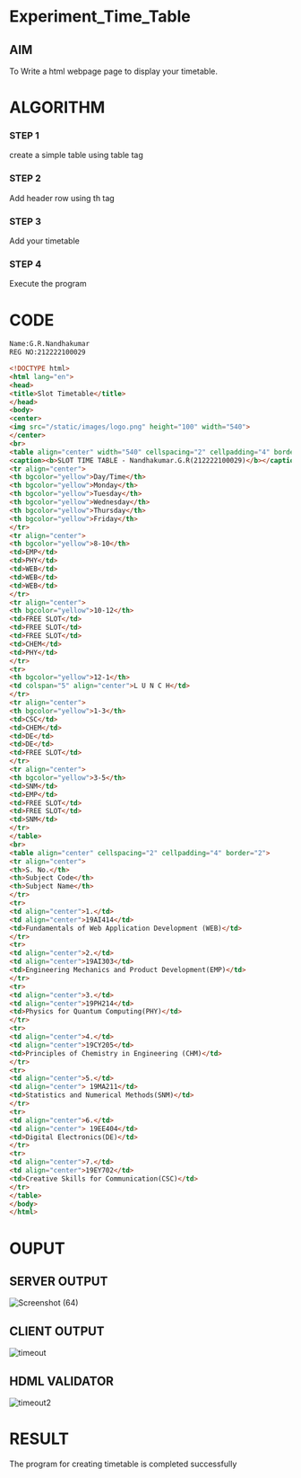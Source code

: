 # Experiment_Time_Table

## AIM
To Write a html webpage page to display your timetable.

# ALGORITHM
### STEP 1
create a simple table using table tag

### STEP 2
Add header row using th tag

### STEP 3
Add your timetable

### STEP 4
Execute the program

# CODE
```html
Name:G.R.Nandhakumar
REG NO:212222100029

<!DOCTYPE html>
<html lang="en">
<head>
<title>Slot Timetable</title>
</head>
<body>
<center>
<img src="/static/images/logo.png" height="100" width="540">
</center>
<br>
<table align="center" width="540" cellspacing="2" cellpadding="4" border="5" bgcolor="cyan">
<caption><b>SLOT TIME TABLE - Nandhakumar.G.R(212222100029)</b></caption>
<tr align="center">
<th bgcolor="yellow">Day/Time</th>
<th bgcolor="yellow">Monday</th>
<th bgcolor="yellow">Tuesday</th>
<th bgcolor="yellow">Wednesday</th>
<th bgcolor="yellow">Thursday</th>
<th bgcolor="yellow">Friday</th>
</tr>
<tr align="center">
<th bgcolor="yellow">8-10</th>
<td>EMP</td>
<td>PHY</td>
<td>WEB</td>
<td>WEB</td>
<td>WEB</td>
</tr>
<tr align="center">
<th bgcolor="yellow">10-12</th>
<td>FREE SLOT</td>
<td>FREE SLOT</td>
<td>FREE SLOT</td>
<td>CHEM</td>
<td>PHY</td>
</tr>
<tr>
<th bgcolor="yellow">12-1</th>
<td colspan="5" align="center">L U N C H</td>
</tr>
<tr align="center">
<th bgcolor="yellow">1-3</th>
<td>CSC</td>
<td>CHEM</td>
<td>DE</td>
<td>DE</td>
<td>FREE SLOT</td>
</tr>
<tr align="center">
<th bgcolor="yellow">3-5</th>
<td>SNM</td>
<td>EMP</td>
<td>FREE SLOT</td>
<td>FREE SLOT</td>
<td>SNM</td>
</tr>
</table>
<br>
<table align="center" cellspacing="2" cellpadding="4" border="2">
<tr align="center">
<th>S. No.</th>
<th>Subject Code</th>
<th>Subject Name</th>
</tr>
<tr>
<td align="center">1.</td>
<td align="center">19AI414</td>
<td>Fundamentals of Web Application Development (WEB)</td>
</tr>
<tr>
<td align="center">2.</td>
<td align="center">19AI303</td>
<td>Engineering Mechanics and Product Development(EMP)</td>
</tr>
<tr>
<td align="center">3.</td>
<td align="center">19PH214</td>
<td>Physics for Quantum Computing(PHY)</td>
</tr>
<tr>
<td align="center">4.</td>
<td align="center">19CY205</td>
<td>Principles of Chemistry in Engineering (CHM)</td>
</tr>
<tr>
<td align="center">5.</td>
<td align="center"> 19MA211</td>
<td>Statistics and Numerical Methods(SNM)</td>
</tr>
<tr>
<td align="center">6.</td>
<td align="center"> 19EE404</td>
<td>Digital Electronics(DE)</td>
</tr>
<tr>
<td align="center">7.</td>
<td align="center">19EY702</td>
<td>Creative Skills for Communication(CSC)</td>
</tr>
</table>
</body>
</html>
```

  

# OUPUT

## SERVER OUTPUT
![Screenshot (64)](https://user-images.githubusercontent.com/120230694/233768398-a4e5a09f-eb85-4360-ac2a-bc6ff9c27a8f.png)


## CLIENT OUTPUT
![timeout](https://user-images.githubusercontent.com/120230694/232111657-3173ca9f-2bef-45bf-bae6-efc7893c471b.png)


## HDML VALIDATOR
![timeout2](https://user-images.githubusercontent.com/120230694/232111734-0fb59729-de46-4a11-aa59-d1bd94fe4913.png)



# RESULT
The program for creating timetable is completed successfully
